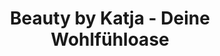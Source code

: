 ---
title: "Beauty by Katja - Deine Wohlfühloase"
url: /lauenburg-elbe/beauty-by-katja-deine-wohlfuehloase/
shop: Kosmetik
---